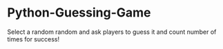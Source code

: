 # Python-Guessing-Game
Select a random random and ask players to guess it and count number of times for success!
